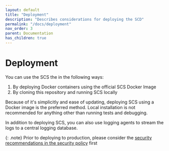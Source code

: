 ```yaml
---
layout: default
title: "Deployment"
description: "Describes considerations for deploying the SCD"
permalink: "/docs/deployment"
nav_order: 3
parent: Documentation
has_children: true
---
```

# Deployment
You can use the SCS the in the following ways: 
1. By deploying Docker containers using the official SCS Docker Image
2. By cloning this repository and running SCS locally

Because of it's simplicitly and ease of updating, deploying SCS using a Docker
image is the preferred method. Local installation is not recommended for
anything other than running tests and debugging.

In addition to deploying SCS, you can also use logging agents to stream the
logs to a central logging database.

{: .note}
Prior to deploying to production, please consider the
[security recommendations in the security policy](https://github.com/simple-configuration-server/simple-configuration-server/security/policy#3-securing-scs-deployments)
first
